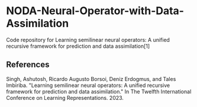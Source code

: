 # NODA-Neural-Operator-with-Data-Assimilation
Code repository for Learning semilinear neural operators: A unified recursive framework for prediction and data assimilation[1]

## References
Singh, Ashutosh, Ricardo Augusto Borsoi, Deniz Erdogmus, and Tales Imbiriba. "Learning semilinear neural operators: A unified recursive framework for prediction and data assimilation." In The Twelfth International Conference on Learning Representations. 2023.
